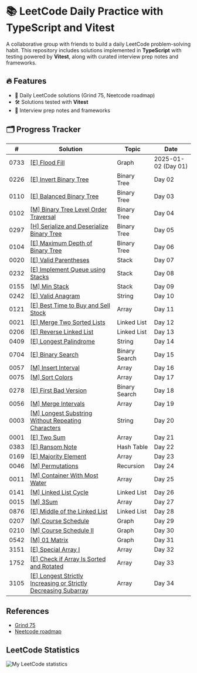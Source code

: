 # 📚 LeetCode Daily Practice with TypeScript and Vitest

A collaborative group with friends to build a daily LeetCode problem-solving habit. This repository includes solutions implemented in **TypeScript** with testing powered by **Vitest**, along with curated interview prep notes and frameworks.

## 🔥 Features
- 📖 Daily LeetCode solutions (Grind 75, Neetcode roadmap)
- 🛠️ Solutions tested with **Vitest**
- 📝 Interview prep notes and frameworks

## 🗂️ Progress Tracker

| #    | Solution                                                             | Topic          | Date                                      |
| ---- | -------------------------------------------------------------------- | -------------- | ----------------------------------------- |
| 0733 | [[E] Flood Fill](./src/733.%20Flood%20Fill)                          | Graph          | 2025-01-02 (Day 01)                       |
| 0226 | [[E] Invert Binary Tree](./src/226.%20Invert%20Binary%20Tree)        | Binary Tree    | Day 02                                    |
| 0110 | [[E] Balanced Binary Tree](./src/110.%20Balanced%20Binary%20Tree)    | Binary Tree    | Day 03                                    |
| 0102 | [[M] Binary Tree Level Order Traversal](./src/102.%20Binary%20Tree%20Level%20Order%20Traversal) | Binary Tree | Day 04            |
| 0297 | [[H] Serialize and Deserialize Binary Tree](./src/297.%20Serialize%20and%20Deserialize%20Binary%20Tree) | Binary Tree | Day 05    |
| 0104 | [[E] Maximum Depth of Binary Tree](./src/104.%20Maximum%20Depth%20of%20Binary%20Tree) | Binary Tree | Day 06                      |
| 0020 | [[E] Valid Parentheses](./src/20.%20Valid%20Parentheses)             | Stack          | Day 07                                    |
| 0232 | [[E] Implement Queue using Stacks](./src/232.%20Implement%20Queue%20using%20Stacks)   | Stack       | Day 08                      |
| 0155 | [[M] Min Stack](./src/155.%20Min%20Stack)                            | Stack          | Day 09                                    |
| 0242 | [[E] Valid Anagram](./src/242.%20Valid%20Anagram)                    | String         | Day 10                                    |
| 0121 | [[E] Best Time to Buy and Sell Stock](./src/121.%20Best%20Time%20to%20Buy%20and%20Sell%20Stock) | Array | Day 11                  |
| 0021 | [[E] Merge Two Sorted Lists](./src/21.%20Merge%20Two%20Sorted%20Lists) | Linked List  | Day 12                                    |
| 0206 | [[E] Reverse Linked List](./src/206.%20Reverse%20Linked%20List)      | Linked List    | Day 13                                    |
| 0409 | [[E] Longest Palindrome](./src/409.%20Longest%20Palindrome)          | String         | Day 14                                    |
| 0704 | [[E] Binary Search](./src/704.%20Binary%20Search)                    | Binary Search  | Day 15                                    |
| 0057 | [[M] Insert Interval](./src/57.%20Insert%20Interval)                 | Array          | Day 16                                    |
| 0075 | [[M] Sort Colors](./src/75.%20Sort%20Colors)                         | Array          | Day 17                                    |
| 0278 | [[E] First Bad Version](./src/278.%20First%20Bad%20Version)          | Binary Search  | Day 18                                    |
| 0056 | [[M] Merge Intervals](./src/56.%20Merge%20Intervals)                 | Array          | Day 19                                    |
| 0003 | [[M] Longest Substring Without Repeating Characters](./src/3.%20Longest%20Substring%20Without%20Repeating%20Characters) | String | Day 20 |
| 0001 | [[E] Two Sum](./src/1.%20Two%20Sum)                                  | Array          | Day 21                                    |
| 0383 | [[E] Ransom Note](./src/383.%20Ransom%20Note)                        | Hash Table     | Day 22                                    |
| 0169 | [[E] Majority Element](./src/169.%20Majority%20Element)              | Array          | Day 23                                    |
| 0046 | [[M] Permutations](./src/46.%20Permutations)                         | Recursion      | Day 24                                    |
| 0011 | [[M] Container With Most Water](./src/11.%20Container%20With%20Most%20Water) | Array  | Day 25                                    |
| 0141 | [[M] Linked List Cycle](./src/141.%20Linked%20List%20Cycle)          | Linked List    | Day 26                                    |
| 0015 | [[M] 3Sum](./src/15.%20Three%20Sum)                                  | Array          | Day 27                                    |
| 0876 | [[E] Middle of the Linked List](./src/876.%20Middle%20of%20the%20Linked%20List) | Linked List | Day 28                            |
| 0207 | [[M] Course Schedule](./src/207.%20Course%20Schedule)                | Graph          | Day 29                                    |
| 0210 | [[M] Course Schedule II](./src/210.%20Course%20Schedule%20II)        | Graph          | Day 30                                    |
| 0542 | [[M] 01 Matrix](./src/542.%2001%20Matrix)                            | Graph          | Day 31                                    |
| 3151 | [[E] Special Array I](./src/3151.%20Special%20Array%20I)             | Array          | Day 32                                    |
| 1752 | [[E] Check if Array Is Sorted and Rotated](./src/1752.%20Check%20if%20Array%20Is%20Sorted%20and%20Rotated) | Array | Day 33       |
| 3105 | [[E] Longest Strictly Increasing or Strictly Decreasing Subarray](./src/3105.%20Longest%20Strictly%20Increasing%20or%20Strictly%20Decreasing%20Subarray) | Array | Day 34 |

## References

- [Grind 75](https://www.techinterviewhandbook.org/grind75/)
- [Neetcode roadmap](https://neetcode.io/roadmap)

## LeetCode Statistics

<img src="https://leetcard.jacoblin.cool/ckchuang" alt="My LeetCode statistics" />

